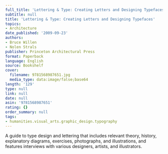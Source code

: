 ```yaml
---
full_title: 'Lettering & Type: Creating Letters and Designing Typefaces'
subtitle: null
title: 'Lettering & Type: Creating Letters and Designing Typefaces'
topics:
- Architecture
date_published: '2009-09-23'
authors:
- Bruce Willen
- Nolen Strals
publisher: Princeton Architectural Press
format: Paperback
language: English
source: Bookshelf
cover:
  filename: 9781568987651.jpg
  media_type: data:image/false;base64
length: '129'
type: null
link: null
date: null
asin: '9781568987651'
rating: {}
order_summary: null
tags:
- humanities.visual_arts.graphic_design.typography
---
```

A guide to type design and lettering that includes relevant theory, history, explanatory diagrams, exercises, photographs, and illustrations, and features interviews with various designers, artists, and illustrators.
